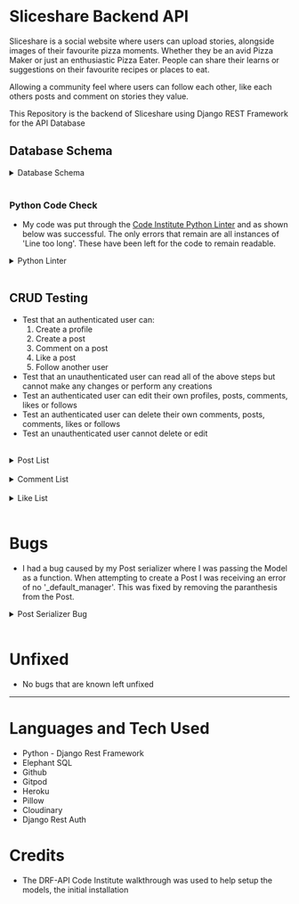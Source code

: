 # Sliceshare Backend API

Sliceshare is a social website where users can upload stories, alongside images of their favourite pizza moments. Whether they be an avid Pizza Maker or just an enthusiastic Pizza Eater. People can share their learns or suggestions on their favourite recipes or places to eat.

Allowing a community feel where users can follow each other, like each others posts and comment on stories they value.

This Repository is the backend of Sliceshare using Django REST Framework for the API Database

## Database Schema

<details><summary>Database Schema</summary><img src="docs/static/db_schema.png"></details>
<br>

### Python Code Check

 - My code was put through the [Code Institute Python Linter](https://pep8ci.herokuapp.com/) and as shown below was successful. The only errors that remain are all instances of 'Line too long'. These have been left for the code to remain readable.

<details><summary>Python Linter</summary><img src="docs/static/ci_linter.png"></details>
<br>

## CRUD Testing

- Test that an authenticated user can:
    1. Create a profile
    2. Create a post
    3. Comment on a post
    4. Like a post
    5. Follow another user
- Test that an unauthenticated user can read all of the above steps but cannot make any changes or perform any creations
- Test an authenticated user can edit their own profiles, posts, comments, likes or follows
- Test an authenticated user can delete their own comments, posts, comments, likes or follows
- Test an unauthenticated user cannot delete or edit
<br>
<details><summary>Post List</summary><img src="docs/static/post_list.png"></details>
<br>
<details><summary>Comment List</summary><img src="docs/static/comment_list.png"></details>
<br>
<details><summary>Like List</summary><img src="docs/static/like_list.png"></details>
<br>

# Bugs

- I had a bug caused by my Post serializer where I was passing the Model as a function. When attempting to create a Post I was receiving an error of no '_default_manager'. This was fixed by removing the paranthesis from the Post.

<details><summary>Post Serializer Bug</summary><img src="docs/static/post_serializer_bug.png"></details>
<br>

# Unfixed

- No bugs that are known left unfixed

<hr>

# Languages and Tech Used

- Python - Django Rest Framework
- Elephant SQL
- Github
- Gitpod
- Heroku
- Pillow
- Cloudinary
- Django Rest Auth

# Credits

- The DRF-API Code Institute walkthrough was used to help setup the models, the initial installation
